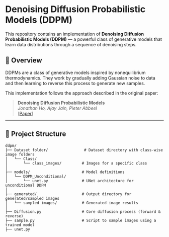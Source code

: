 # Denoising Diffusion Probabilistic Models (DDPM)

This repository contains an implementation of **Denoising Diffusion Probabilistic Models (DDPM)** — a powerful class of generative models that learn data distributions through a sequence of denoising steps.

## 🧠 Overview

DDPMs are a class of generative models inspired by nonequilibrium thermodynamics. They work by gradually adding Gaussian noise to data and then learning to reverse this process to generate new samples.

This implementation follows the approach described in the original paper:

> **Denoising Diffusion Probabilistic Models**  
> *Jonathan Ho, Ajay Jain, Pieter Abbeel*  
> [[Paper](https://arxiv.org/abs/2006.11239)]

---

## 📁 Project Structure
```
ddpm/
├── Dataset folder/                # Dataset directory with class-wise image folders
│   └── Class/
│       └── class_images/         # Images for a specific class
│
├── models/                       # Model definitions
│   └── DDPM_Unconditional/
│       └── unet.py               # UNet architecture for unconditional DDPM
│
├── generated/                    # Output directory for generated/sampled images
│   └── sampled images/           # Generated image results
│
├── Diffusion.py                  # Core diffusion process (forward & reverse)
├── sample.py                     # Script to sample images using a trained model
├── unet.py
```